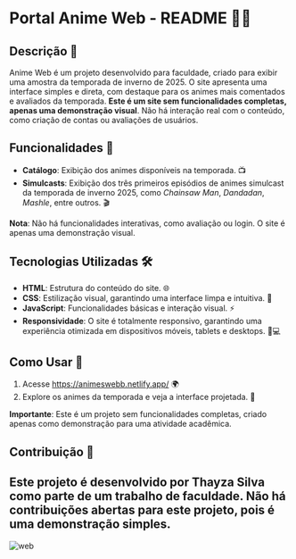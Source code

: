 # Portal Anime Web - README 🎥🌐

## Descrição 📖

Anime Web é um projeto desenvolvido para faculdade, criado para exibir uma amostra da temporada de inverno de 2025. O site apresenta uma interface simples e direta, com destaque para os animes mais comentados e avaliados da temporada. **Este é um site sem funcionalidades completas, apenas uma demonstração visual**. Não há interação real com o conteúdo, como criação de contas ou avaliações de usuários.

## Funcionalidades 🚀

- **Catálogo**: Exibição dos animes disponíveis na temporada. 📺
- **Simulcasts**: Exibição dos três primeiros episódios de animes simulcast da temporada de inverno 2025, como *Chainsaw Man*, *Dandadan*, *Mashle*, entre outros. 🎬

**Nota**: Não há funcionalidades interativas, como avaliação ou login. O site é apenas uma demonstração visual. 

## Tecnologias Utilizadas 🛠️

- **HTML**: Estrutura do conteúdo do site. 🌐
- **CSS**: Estilização visual, garantindo uma interface limpa e intuitiva. 🎨
- **JavaScript**: Funcionalidades básicas e interação visual. ⚡
- **Responsividade**: O site é totalmente responsivo, garantindo uma experiência otimizada em dispositivos móveis, tablets e desktops. 📱💻

## Como Usar 🔧

1. Acesse https://animeswebb.netlify.app/ 🌍
2. Explore os animes da temporada e veja a interface projetada. 🍿

**Importante**: Este é um projeto sem funcionalidades completas, criado apenas como demonstração para uma atividade acadêmica.

## Contribuição 🤝

Este projeto é desenvolvido por Thayza Silva como parte de um trabalho de faculdade. Não há contribuições abertas para este projeto, pois é uma demonstração simples.
---

![web](https://github.com/user-attachments/assets/6fc74d9c-e310-4639-b548-8bbc0cc0e159)


